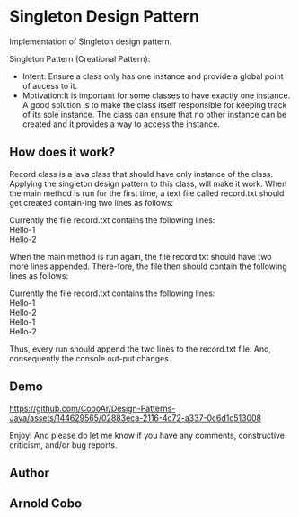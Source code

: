 # Singleton Design Pattern
Implementation of Singleton design pattern.

Singleton Pattern (Creational Pattern):
<ul>
    <li>Intent: Ensure a class only has one instance and provide a global point of access to it.</li>
    <li>Motivation:It is important for some classes to have exactly one instance. A good solution is to make the class itself responsible for keeping track of its sole instance. The class can ensure that no other instance can be created and it provides a way to access the instance.</li>
</ul>

## How does it work?

Record class is a java class that should have only instance of the class. Applying the singleton design pattern to this class, will make it work.
When the main method is run for the first time, a text file called record.txt should get created contain-ing two lines as follows:     
    
Currently the file record.txt contains the following lines:     
Hello-1     
Hello-2     

When the main method is run again, the file record.txt should have two more lines appended. There-fore, the file then should contain the following lines as follows:

Currently the file record.txt contains the following lines:      
Hello-1      
Hello-2     
Hello-1      
Hello-2      

Thus, every run should append the two lines to the record.txt file. And, consequently the console out-put changes.

## Demo

https://github.com/CoboAr/Design-Patterns-Java/assets/144629565/02883eca-2116-4c72-a337-0c6d1c513008

Enjoy! And please do let me know if you have any comments, constructive criticism, and/or bug reports.
## Author
## Arnold Cobo
